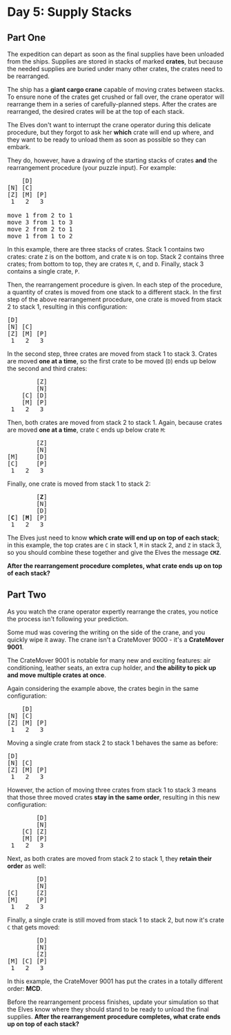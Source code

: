 # Day 5: Supply Stacks

## Part One

The expedition can depart as soon as the final supplies have been unloaded from the ships. Supplies are stored in stacks of marked **crates**, but because the needed supplies are buried under many other crates, the crates need to be rearranged.

The ship has a **giant cargo crane** capable of moving crates between stacks. To ensure none of the crates get crushed or fall over, the crane operator will rearrange them in a series of carefully-planned steps. After the crates are rearranged, the desired crates will be at the top of each stack.

The Elves don't want to interrupt the crane operator during this delicate procedure, but they forgot to ask her **which** crate will end up where, and they want to be ready to unload them as soon as possible so they can embark.

They do, however, have a drawing of the starting stacks of crates **and** the rearrangement procedure (your puzzle input). For example:

<pre>
    [D]    
[N] [C]    
[Z] [M] [P]
 1   2   3 

move 1 from 2 to 1
move 3 from 1 to 3
move 2 from 2 to 1
move 1 from 1 to 2
</pre>

In this example, there are three stacks of crates. Stack 1 contains two crates: crate `Z` is on the bottom, and crate `N` is on top. Stack 2 contains three crates; from bottom to top, they are crates `M`, `C`, and `D`. Finally, stack 3 contains a single crate, `P`.

Then, the rearrangement procedure is given. In each step of the procedure, a quantity of crates is moved from one stack to a different stack. In the first step of the above rearrangement procedure, one crate is moved from stack 2 to stack 1, resulting in this configuration:

<pre>
[D]        
[N] [C]    
[Z] [M] [P]
 1   2   3 
</pre>

In the second step, three crates are moved from stack 1 to stack 3. Crates are moved **one at a time**, so the first crate to be moved (`D`) ends up below the second and third crates:

<pre>
        [Z]
        [N]
    [C] [D]
    [M] [P]
 1   2   3
</pre>

Then, both crates are moved from stack 2 to stack 1. Again, because crates are moved **one at a time**, crate `C` ends up below crate `M`:

<pre>
        [Z]
        [N]
[M]     [D]
[C]     [P]
 1   2   3
</pre>

Finally, one crate is moved from stack 1 to stack 2:

<pre>
        [<b>Z</b>]
        [N]
        [D]
[<b>C</b>] [<b>M</b>] [P]
 1   2   3
</pre>

The Elves just need to know **which crate will end up on top of each stack**; in this example, the top crates are `C` in stack 1, `M` in stack 2, and `Z` in stack 3, so you should combine these together and give the Elves the message **`CMZ`**.

**After the rearrangement procedure completes, what crate ends up on top of each stack?**

## Part Two

As you watch the crane operator expertly rearrange the crates, you notice the process isn't following your prediction.

Some mud was covering the writing on the side of the crane, and you quickly wipe it away. The crane isn't a CrateMover 9000 - it's a **CrateMover 9001**.

The CrateMover 9001 is notable for many new and exciting features: air conditioning, leather seats, an extra cup holder, and **the ability to pick up and move multiple crates at once**.

Again considering the example above, the crates begin in the same configuration:

<pre>
    [D]    
[N] [C]    
[Z] [M] [P]
 1   2   3 
</pre>

Moving a single crate from stack 2 to stack 1 behaves the same as before:

<pre>
[D]        
[N] [C]    
[Z] [M] [P]
 1   2   3 
</pre>

However, the action of moving three crates from stack 1 to stack 3 means that those three moved crates **stay in the same order**, resulting in this new configuration:

<pre>
        [D]
        [N]
    [C] [Z]
    [M] [P]
 1   2   3
</pre>

Next, as both crates are moved from stack 2 to stack 1, they **retain their order** as well:

<pre>
        [D]
        [N]
[C]     [Z]
[M]     [P]
 1   2   3
</pre>

Finally, a single crate is still moved from stack 1 to stack 2, but now it's crate `C` that gets moved:

<pre>
        [D]
        [N]
        [Z]
[M] [C] [P]
 1   2   3
</pre>

In this example, the CrateMover 9001 has put the crates in a totally different order: **MCD**.

Before the rearrangement process finishes, update your simulation so that the Elves know where they should stand to be ready to unload the final supplies. **After the rearrangement procedure completes, what crate ends up on top of each stack?**